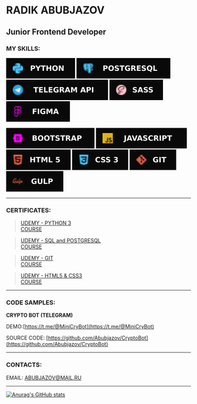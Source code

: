 # RADIK ABUBJAZOV

## Junior Frontend Developer

### MY SKILLS: 

![PYTHON 3](icons/Python.svg) ![POSTGTRESQL](icons/Postgresql.svg) ![TELEGRAM API](icons/TelegramAPI.svg) ![SASS](icons/SASS.svg) ![FIGMA](icons/Figma.svg)

![BOOTSTRAP](icons/BOOTSTRAP.svg) ![JAVASCRIPT](icons/JavaScript.svg) ![HTML](icons/HTML5.svg) ![CSS](icons/CSS3.svg) ![GIT](icons/GIT.svg) ![GULP](icons/Gulp.svg)
___

### CERTIFICATES:

>[UDEMY - PYTHON 3](https://www.udemy.com/certificate/UC-5d544e83-3130-42df-9857-1eb0be7f2ded/)<br/>
[COURSE](https://www.udemy.com/course/bestpython/)

>[UDEMY - SQL and POSTGRESQL](https://www.udemy.com/certificate/UC-3fe34770-dab3-4771-ad1d-cb7b75b31871/)<br/>
[COURSE](https://www.udemy.com/course/bestpostgres/)

>[UDEMY - GIT](https://www.udemy.com/certificate/UC-aa5f9c4d-6dc1-484f-8371-c42fe82c1ace/)<br/>
[COURSE](https://www.udemy.com/course/git-alishev/)

>[UDEMY - HTML5 & CSS3](https://www.udemy.com/certificate/UC-38b56ec8-76d7-405f-bed0-a0cfb2029076/)<br/>
[COURSE](https://www.udemy.com/course/webdeveloper/)



___

### CODE SAMPLES:

__CRYPTO BOT (TELEGRAM)__

DEMO:[https://t.me/@MiniCryBot](https://t.me/@MiniCryBot)

SOURCE CODE: [https://github.com/Abubjazov/CryptoBot](https://github.com/Abubjazov/CryptoBot)

___

### CONTACTS:

EMAIL: ABUBJAZOV@MAIL.RU
___
[![Anurag's GitHub stats](https://github-readme-stats.vercel.app/api?username=abubjazov&show_icons=true&theme=dark)](https://github.com/anuraghazra/github-readme-stats)
